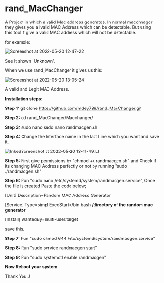 # rand_MacChanger
A Project in which a valid Mac address generates.
In normal macchnager they gives you a ivalid MAC Address which can be detectable. But using this tool it give a valid MAC address which will not be detectable.

for example: 


![Screenshot at 2022-05-20 12-47-22](https://user-images.githubusercontent.com/85066116/169476937-17f05c04-7f3a-4afe-9a28-1061263b2146.png)


See It shown 'Unknown'.

When we use rand_MacChanger it gives us this:

![Screenshot at 2022-05-20 13-05-24](https://user-images.githubusercontent.com/85066116/169477845-c08873e4-3434-4407-bcb4-ca47f3722200.png)


A valid and Legit MAC Address.


**Installation steps:**

**Step 1:** git clone https://github.com/mdey786/rand_MacChanger.git

**Step 2:** cd rand_MacChanger/Macchanger/

**Step 3:** sudo nano sudo nano randmacgen.sh

**Step 4:** Change the Interface name in the last Line which you want and save it.

![InkedScreenshot at 2022-05-20 13-11-49_LI](https://user-images.githubusercontent.com/85066116/169480278-39e2a91f-cb50-4d76-9bfc-3713e4234625.jpg)


**Step 5:** First give permissions by "chmod +x randmacgen.sh" and Check if its changing MAC Address perfectly or not by running "sudo ./randmacgen.sh"

**Step 6:** Run "sudo nano /etc/systemd/system/randmacgen.service", Once the file is created Paste the code below;

[Unit]
Description=Random MAC Address Generator

[Service]
Type=simpl
ExecStart=/bin bash **/directory of the random mac generator**

[Install]
WantedBy=multi-user.target

save this.

**Step 7:** Run "sudo chmod 644 /etc/systemd/system/randmacgen.service"

**Step 8:** Run "sudo service randmacgen start"

**Step 9:** Run "sudo systemctl enable randmacgen"

**Now Reboot your system**


Thank You..!
